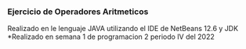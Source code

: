 ### Ejercicio de Operadores Aritmeticos 
Realizado en le lenguaje JAVA utilizando el IDE de NetBeans 12.6 y JDK
*Realizado en semana 1 de programacion 2 periodo IV del 2022